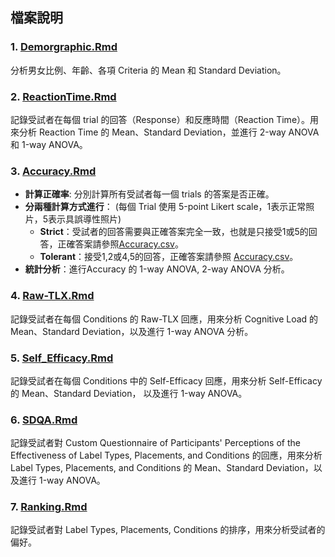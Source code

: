 ## 檔案說明

### 1. **[Demorgraphic.Rmd](./Demorgraphic.Rmd)**  
  分析男女比例、年齡、各項 Criteria 的 Mean 和 Standard Deviation。
  
### 2. **[ReactionTime.Rmd](./ReactionTime.Rmd)**  
記錄受試者在每個 trial 的回答（Response）和反應時間（Reaction Time）。用來分析 Reaction Time 的 Mean、Standard Deviation，並進行 2-way ANOVA 和 1-way ANOVA。

### 3. **[Accuracy.Rmd](./Accuracy.Rmd)**  
  - **計算正確率**: 分別計算所有受試者每一個 trials 的答案是否正確。
  - **分兩種計算方式進行**：
     (每個 Trial 使用 5-point Likert scale，1表示正常照片，5表示具誤導性照片)
      - **Strict**：受試者的回答需要與正確答案完全一致，也就是只接受1或5的回答，正確答案請參照[Accuracy.csv](../Data/Accuracy.csv)。
      - **Tolerant**：接受1,2或4,5的回答，正確答案請參照 [Accuracy.csv](../Data/Accuracy.csv)。
  - **統計分析**：進行Accuracy 的 1-way ANOVA, 2-way ANOVA 分析。

### 4. **[Raw-TLX.Rmd](./Raw-TLX.Rmd)**  
  記錄受試者在每個 Conditions 的 Raw-TLX 回應，用來分析 Cognitive Load 的 Mean、Standard Deviation，以及進行 1-way ANOVA 分析。

### 5. **[Self_Efficacy.Rmd](./Self_Efficacy.Rmd)**  
  記錄受試者在每個 Conditions 中的 Self-Efficacy 回應，用來分析 Self-Efficacy 的 Mean、Standard Deviation，
  以及進行 1-way ANOVA。


### 6. **[SDQA.Rmd](./SDQ.Rmd)**  
  記錄受試者對 Custom Questionnaire of Participants' Perceptions of the Effectiveness of Label Types,
  Placements, and Conditions 的回應，用來分析 Label Types, Placements, and Conditions
  的 Mean、Standard Deviation，以及進行 1-way ANOVA。

### 7. **[Ranking.Rmd](./Ranking.Rmd)**  
  記錄受試者對 Label Types, Placements, Conditions 的排序，用來分析受試者的偏好。
